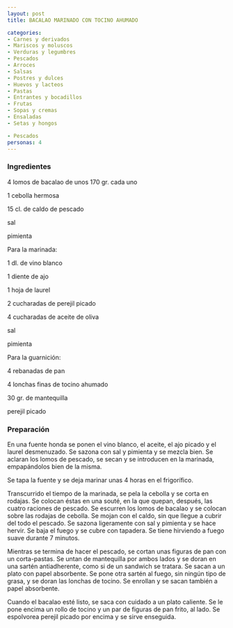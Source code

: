 ```yaml
---
layout: post
title: BACALAO MARINADO CON TOCINO AHUMADO

categories:
- Carnes y derivados
- Mariscos y moluscos
- Verduras y legumbres
- Pescados
- Arroces
- Salsas
- Postres y dulces
- Huevos y lacteos
- Pastas
- Entrantes y bocadillos
- Frutas
- Sopas y cremas
- Ensaladas
- Setas y hongos

- Pescados
personas: 4 
---
```


<h3>Ingredientes</h3>
4 lomos de bacalao de unos 170 gr. cada uno

1 cebolla hermosa

15 cl. de caldo de pescado

sal

pimienta

Para la marinada:

1 dl. de vino blanco

1 diente de ajo

1 hoja de laurel

2 cucharadas de perejil picado

4 cucharadas de aceite de oliva

sal

pimienta

Para la guarnición:

4 rebanadas de pan

4 lonchas finas de tocino ahumado

30 gr. de mantequilla

perejil picado

<h3>Preparación</h3>
En una fuente honda se ponen el vino blanco, el aceite, el ajo picado y el laurel desmenuzado. Se sazona con sal y pimienta y se mezcla bien. Se aclaran los lomos de pescado, se secan y se introducen en la marinada, empapándolos bien de la misma.

Se tapa la fuente y se deja marinar unas 4 horas en el frigorífico.

Transcurrido el tiempo de la marinada, se pela la cebolla y se corta en rodajas. Se colocan éstas en una souté, en la que quepan, después, las cuatro raciones de pescado. Se escurren los lomos de bacalao y se colocan sobre las rodajas de cebolla. Se mojan con el caldo, sin que llegue a cubrir del todo el pescado. Se sazona ligeramente con sal y pimienta y se hace hervir. Se baja el fuego y se cubre con tapadera. Se tiene hirviendo a fuego suave durante 7 minutos.

Mientras se termina de hacer el pescado, se cortan unas figuras de pan con un corta-pastas. Se untan de mantequilla por ambos lados y se doran en una sartén antiadherente, como si de un sandwich se tratara. Se sacan a un plato con papel absorbente. Se pone otra sartén al fuego, sin ningún tipo de grasa, y se doran las lonchas de tocino. Se enrollan y se sacan también a papel absorbente.

Cuando el bacalao esté listo, se saca con cuidado a un plato caliente. Se le pone encima un rollo de tocino y un par de figuras de pan frito, al lado. Se espolvorea perejil picado por encima y se sirve enseguida.

